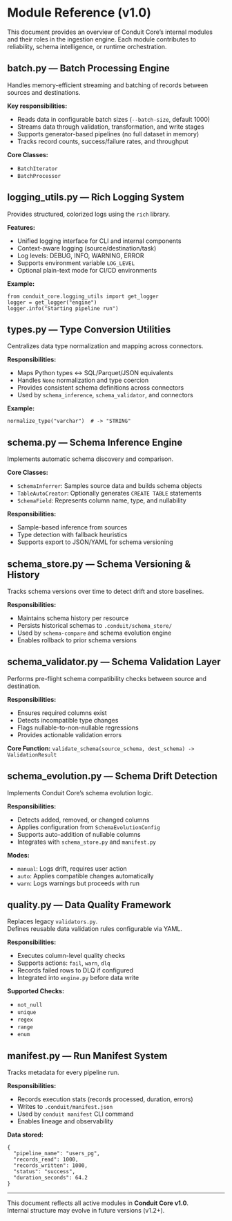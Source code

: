 # Module Reference (v1.0)

This document provides an overview of Conduit Core’s internal modules and their roles in the ingestion engine.
Each module contributes to reliability, schema intelligence, or runtime orchestration.

## batch.py — Batch Processing Engine

Handles memory-efficient streaming and batching of records between sources and destinations.

**Key responsibilities:**
- Reads data in configurable batch sizes (`--batch-size`, default 1000)
- Streams data through validation, transformation, and write stages
- Supports generator-based pipelines (no full dataset in memory)
- Tracks record counts, success/failure rates, and throughput

**Core Classes:**
- `BatchIterator`
- `BatchProcessor`

## logging_utils.py — Rich Logging System

Provides structured, colorized logs using the `rich` library.

**Features:**
- Unified logging interface for CLI and internal components
- Context-aware logging (source/destination/task)
- Log levels: DEBUG, INFO, WARNING, ERROR
- Supports environment variable `LOG_LEVEL`
- Optional plain-text mode for CI/CD environments

**Example:**
```text
from conduit_core.logging_utils import get_logger
logger = get_logger("engine")
logger.info("Starting pipeline run")
```

## types.py — Type Conversion Utilities

Centralizes data type normalization and mapping across connectors.

**Responsibilities:**
- Maps Python types ↔ SQL/Parquet/JSON equivalents
- Handles `None` normalization and type coercion
- Provides consistent schema definitions across connectors
- Used by `schema_inference`, `schema_validator`, and connectors

**Example:**
```text
normalize_type("varchar")  # -> "STRING"
```

## schema.py — Schema Inference Engine

Implements automatic schema discovery and comparison.

**Core Classes:**
- `SchemaInferrer`: Samples source data and builds schema objects
- `TableAutoCreator`: Optionally generates `CREATE TABLE` statements
- `SchemaField`: Represents column name, type, and nullability

**Responsibilities:**
- Sample-based inference from sources
- Type detection with fallback heuristics
- Supports export to JSON/YAML for schema versioning

## schema_store.py — Schema Versioning & History

Tracks schema versions over time to detect drift and store baselines.

**Responsibilities:**
- Maintains schema history per resource
- Persists historical schemas to `.conduit/schema_store/`
- Used by `schema-compare` and schema evolution engine
- Enables rollback to prior schema versions

## schema_validator.py — Schema Validation Layer

Performs pre-flight schema compatibility checks between source and destination.

**Responsibilities:**
- Ensures required columns exist
- Detects incompatible type changes
- Flags nullable-to-non-nullable regressions
- Provides actionable validation errors

**Core Function:**
`validate_schema(source_schema, dest_schema) -> ValidationResult`

## schema_evolution.py — Schema Drift Detection

Implements Conduit Core’s schema evolution logic.

**Responsibilities:**
- Detects added, removed, or changed columns
- Applies configuration from `SchemaEvolutionConfig`
- Supports auto-addition of nullable columns
- Integrates with `schema_store.py` and `manifest.py`

**Modes:**
- `manual`: Logs drift, requires user action
- `auto`: Applies compatible changes automatically
- `warn`: Logs warnings but proceeds with run

## quality.py — Data Quality Framework

Replaces legacy `validators.py`.  
Defines reusable data validation rules configurable via YAML.

**Responsibilities:**
- Executes column-level quality checks
- Supports actions: `fail`, `warn`, `dlq`
- Records failed rows to DLQ if configured
- Integrated into `engine.py` before data write

**Supported Checks:**
- `not_null`
- `unique`
- `regex`
- `range`
- `enum`

## manifest.py — Run Manifest System

Tracks metadata for every pipeline run.

**Responsibilities:**
- Records execution stats (records processed, duration, errors)
- Writes to `.conduit/manifest.json`
- Used by `conduit manifest` CLI command
- Enables lineage and observability

**Data stored:**
```text
{
  "pipeline_name": "users_pg",
  "records_read": 1000,
  "records_written": 1000,
  "status": "success",
  "duration_seconds": 64.2
}
```

---
This document reflects all active modules in **Conduit Core v1.0**.  
Internal structure may evolve in future versions (v1.2+).